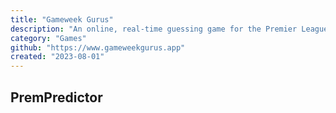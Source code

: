 ```yaml
---
title: "Gameweek Gurus"
description: "An online, real-time guessing game for the Premier League"
category: "Games"
github: "https://www.gameweekgurus.app"
created: "2023-08-01"
---
```


## PremPredictor